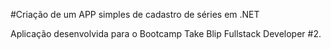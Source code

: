 #Criação de um APP simples de cadastro de séries em .NET

Aplicação desenvolvida para o Bootcamp Take Blip Fullstack Developer #2.
